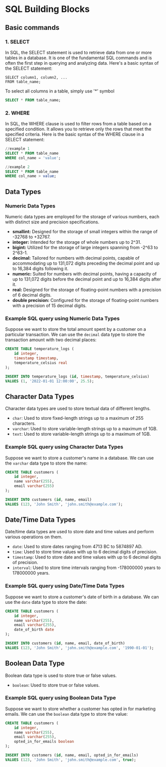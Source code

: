 # SQL Building Blocks
## Basic commands
### 1. SELECT
In SQL, the SELECT statement is used to retrieve data from one or more tables in a database. It is one of the fundamental SQL commands and is often the first step in querying and analyzing data. Here's a basic syntax of the SELECT statement:
<br>
```(sql)
SELECT column1, column2, ...
FROM table_name;
```
To select all columns in a table, simply use '*' symbol
```sql
SELECT * FROM table_name;
```
### 2. WHERE
In SQL, the WHERE clause is used to filter rows from a table based on a specified condition. It allows you to retrieve only the rows that meet the specified criteria. Here is the basic syntax of the WHERE clause in a SELECT statement:
```sql
//example 1
SELECT * FROM table_name
WHERE col_name = 'value';

//example 2
SELECT * FROM table_name
WHERE col_name > value;
```
## Data Types

### Numeric Data Types

Numeric data types are employed for the storage of various numbers, each with distinct size and precision specifications.

- __smallint:__ Designed for the storage of small integers within the range of -32768 to +32767.
- __integer:__ Intended for the storage of whole numbers up to 2^31.
- __bigint:__ Utilized for the storage of large integers spanning from -2^63 to 2^63-1.
- __decimal:__ Tailored for numbers with decimal points, capable of accommodating up to 131,072 digits preceding the decimal point and up to 16,384 digits following it.
- __numeric:__ Suited for numbers with decimal points, having a capacity of up to 131,072 digits before the decimal point and up to 16,384 digits after it.
- __real:__ Designed for the storage of floating-point numbers with a precision of 6 decimal digits.
- __double precision:__ Configured for the storage of floating-point numbers with a precision of 15 decimal digits.

### Example SQL query using Numeric Data Types

Suppose we want to store the total amount spent by a customer on a particular transaction. We can use the `decimal` data type to store the transaction amount with two decimal places:

```sql
CREATE TABLE temperature_logs (
    id integer,
    timestamp timestamp,
    temperature_celsius real
);

INSERT INTO temperature_logs (id, timestamp, temperature_celsius)
VALUES (1, '2022-01-01 12:00:00', 25.5);

```

## Character Data Types

Character data types are used to store textual data of different lengths.

- `char`: Used to store fixed-length strings up to a maximum of 255 characters.
- `varchar`: Used to store variable-length strings up to a maximum of 1GB.
- `text`: Used to store variable-length strings up to a maximum of 1GB.

### Example SQL query using Character Data Types

Suppose we want to store a customer's name in a database. We can use the `varchar` data type to store the name:

```sql
CREATE TABLE customers (
    id integer,
    name varchar(255),
    email varchar(255)
);

INSERT INTO customers (id, name, email)
VALUES (123, 'John Smith', 'john.smith@example.com');

```

## Date/Time Data Types

Date/time data types are used to store date and time values and perform various operations on them.

- `date`: Used to store dates ranging from 4713 BC to 5874897 AD.
- `time`: Used to store time values with up to 6 decimal digits of precision.
- `timestamp`: Used to store date and time values with up to 6 decimal digits of precision.
- `interval`: Used to store time intervals ranging from -178000000 years to 178000000 years.

### Example SQL query using Date/Time Data Types

Suppose we want to store a customer's date of birth in a database. We can use the `date` data type to store the date:

```sql
CREATE TABLE customers (
    id integer,
    name varchar(255),
    email varchar(255),
    date_of_birth date
);

INSERT INTO customers (id, name, email, date_of_birth)
VALUES (123, 'John Smith', 'john.smith@example.com', '1990-01-01');

```
## Boolean Data Type

Boolean data type is used to store true or false values.

- `boolean`: Used to store true or false values.

### Example SQL query using Boolean Data Type
Suppose we want to store whether a customer has opted in for marketing emails. We can use the `boolean` data type to store the value:
```sql
CREATE TABLE customers (
    id integer,
    name varchar(255),
    email varchar(255),
    opted_in_for_emails boolean
);

INSERT INTO customers (id, name, email, opted_in_for_emails)
VALUES (123, 'John Smith', 'john.smith@example.com', true);
```
